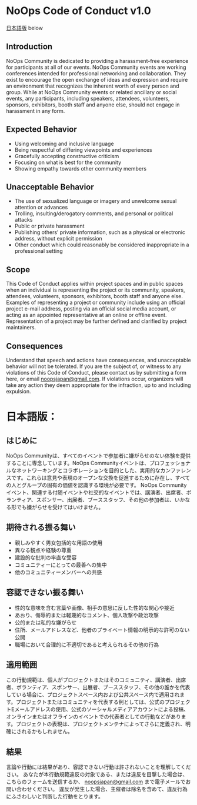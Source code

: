 # NoOps Code of Conduct v1.0 #

[日本語版](#日本語版) below

## Introduction
NoOps Community is dedicated to providing a harassment-free experience for participants at all of our events. NoOps Community events are working conferences intended for professional networking and collaboration. They exist to encourage the open exchange of ideas and expression and require an environment that recognizes the inherent worth of every person and group. While at NoOps Community events or related ancillary or social events, any participants, including speakers, attendees, volunteers, sponsors, exhibitors, booth staff and anyone else, should not engage in harassment in any form.

## Expected Behavior
- Using welcoming and inclusive language
- Being respectful of differing viewpoints and experiences
- Gracefully accepting constructive criticism
- Focusing on what is best for the community
- Showing empathy towards other community members

## Unacceptable Behavior
- The use of sexualized language or imagery and unwelcome sexual attention or advances
- Trolling, insulting/derogatory comments, and personal or political attacks
- Public or private harassment
- Publishing others’ private information, such as a physical or electronic address, without explicit permission
- Other conduct which could reasonably be considered inappropriate in a professional setting

## Scope
This Code of Conduct applies within project spaces and in public spaces when an individual is representing the project or its community, speakers, attendees, volunteers, sponsors, exhibitors, booth staff and anyone else. Examples of representing a project or community include using an official project e-mail address, posting via an official social media account, or acting as an appointed representative at an online or offline event. Representation of a project may be further defined and clarified by project maintainers.

## Consequences
Understand that speech and actions have consequences, and unacceptable behavior will not be tolerated.
If you are the subject of, or witness to any violations of this Code of Conduct, please contact us by submitting a form here, or email noopsjapan@gmail.com.
If violations occur, organizers will take any action they deem appropriate for the infraction, up to and including expulsion.

# 日本語版：

## はじめに
NoOps Communityは、すべてのイベントで参加者に嫌がらせのない体験を提供することに専念しています。NoOps Communityイベントは、プロフェッショナルなネットワーキングとコラボレーションを目的とした、実用的なカンファレンスです。これらは意見や表現のオープンな交換を促進するために存在し、すべての人とグループの固有の価値を認識する環境が必要です。 NoOps Communityイベント、関連する付随イベントや社交的なイベントでは、講演者、出席者、ボランティア、スポンサー、出展者、ブーススタッフ、その他の参加者は、いかなる形でも嫌がらせを受けてはいけません。

## 期待される振る舞い
- 親しみやすく男女包括的な用語の使用
- 異なる観点や経験の尊重
- 建設的な批判の率直な受容
- コミュニティーにとっての最善への集中
- 他のコミュニティーメンバーへの共感

## 容認できない振る舞い
- 性的な意味を含む言葉や画像、相手の意思に反した性的な関心や接近
- あおり、侮辱的または軽蔑的なコメント、個人攻撃や政治攻撃
- 公的または私的な嫌がらせ
- 住所、メールアドレスなど、他者のプライベート情報の明示的な許可のない公開
- 職場において合理的に不適切であると考えられるその他の行為

## 適用範囲
この行動規範は、個人がプロジェクトまたはそのコミュニティ、講演者、出席者、ボランティア、スポンサー、出展者、ブーススタッフ、その他の誰かを代表している場合に、プロジェクトスペース内および公共スペース内で適用されます。プロジェクトまたはコミュニティを代表する例としては、公式のプロジェクトEメールアドレスの使用、公式のソーシャルメディアアカウントによる投稿、オンラインまたはオフラインのイベントでの代表者としての行動などがあります。プロジェクトの表現は、プロジェクトメンテナによってさらに定義され、明確にされるかもしれません。

## 結果
言論や行動には結果があり、容認できない行動は許されないことを理解してください。
あなたが本行動規範違反の対象である、または違反を目撃した場合は、こちらのフォームを送信するか、 noopsjapan@gmail.com まで電子メールでお問い合わせください。
違反が発生した場合、主催者は除名を含めて、違反行為にふさわしいと判断した行動をとります。
